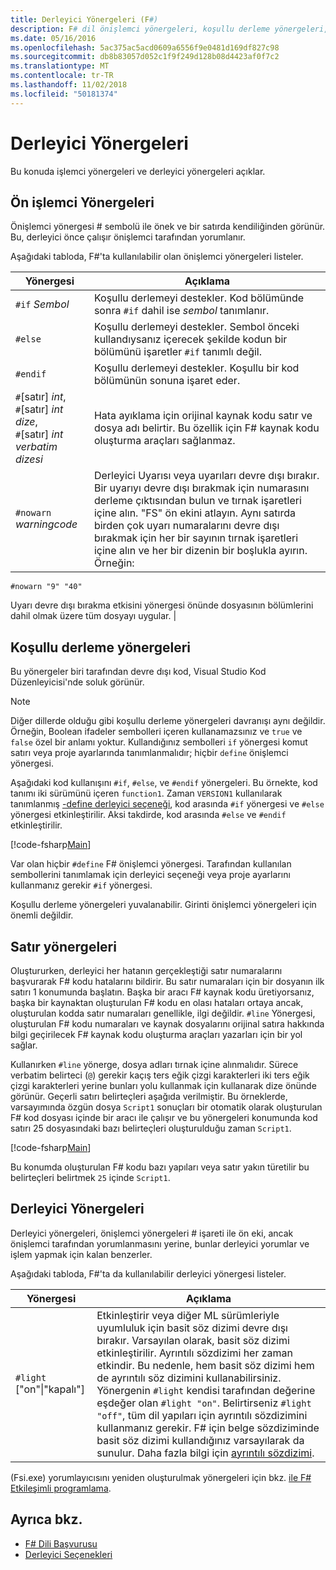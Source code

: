 ```yaml
---
title: Derleyici Yönergeleri (F#)
description: F# dil önişlemci yönergeleri, koşullu derleme yönergeleri, satır yönergeleri ve derleyici yönergeleri hakkında bilgi edinin.
ms.date: 05/16/2016
ms.openlocfilehash: 5ac375ac5acd0609a6556f9e0481d169df827c98
ms.sourcegitcommit: db8b83057d052c1f9f249d128b08d4423af0f7c2
ms.translationtype: MT
ms.contentlocale: tr-TR
ms.lasthandoff: 11/02/2018
ms.locfileid: "50181374"
---
```

# <a name="compiler-directives"></a>Derleyici Yönergeleri

Bu konuda işlemci yönergeleri ve derleyici yönergeleri açıklar.

## <a name="preprocessor-directives"></a>Ön işlemci Yönergeleri

Önişlemci yönergesi # sembolü ile önek ve bir satırda kendiliğinden görünür. Bu, derleyici önce çalışır önişlemci tarafından yorumlanır.

Aşağıdaki tabloda, F#'ta kullanılabilir olan önişlemci yönergeleri listeler.

|Yönergesi|Açıklama|
|---------|-----------|
|`#if` *Sembol*|Koşullu derlemeyi destekler. Kod bölümünde sonra `#if` dahil ise *sembol* tanımlanır.|
|`#else`|Koşullu derlemeyi destekler. Sembol önceki kullandıysanız içerecek şekilde kodun bir bölümünü işaretler `#if` tanımlı değil.|
|`#endif`|Koşullu derlemeyi destekler. Koşullu bir kod bölümünün sonuna işaret eder.|
|`#`[satır] *int*,<br/>`#`[satır] *int* *dize*,<br/>`#`[satır] *int* *verbatim dizesi*|Hata ayıklama için orijinal kaynak kodu satır ve dosya adı belirtir. Bu özellik için F# kaynak kodu oluşturma araçları sağlanmaz.|
|`#nowarn` *warningcode*|Derleyici Uyarısı veya uyarıları devre dışı bırakır. Bir uyarıyı devre dışı bırakmak için numarasını derleme çıktısından bulun ve tırnak işaretleri içine alın. "FS" ön ekini atlayın. Aynı satırda birden çok uyarı numaralarını devre dışı bırakmak için her bir sayının tırnak işaretleri içine alın ve her bir dizenin bir boşlukla ayırın. Örneğin:

`#nowarn "9" "40"`

Uyarı devre dışı bırakma etkisini yönergesi önünde dosyasının bölümlerini dahil olmak üzere tüm dosyayı uygular. |

## <a name="conditional-compilation-directives"></a>Koşullu derleme yönergeleri

Bu yönergeler biri tarafından devre dışı kod, Visual Studio Kod Düzenleyicisi'nde soluk görünür.

>[!NOTE]
Diğer dillerde olduğu gibi koşullu derleme yönergeleri davranışı aynı değildir. Örneğin, Boolean ifadeler sembolleri içeren kullanamazsınız ve `true` ve `false` özel bir anlamı yoktur. Kullandığınız sembolleri `if` yönergesi komut satırı veya proje ayarlarında tanımlanmalıdır; hiçbir `define` önişlemci yönergesi.

Aşağıdaki kod kullanışını `#if`, `#else`, ve `#endif` yönergeleri. Bu örnekte, kod tanımı iki sürümünü içeren `function1`. Zaman `VERSION1` kullanılarak tanımlanmış [-define derleyici seçeneği](https://msdn.microsoft.com/library/434394ae-0d4a-459c-a684-bffede519a04), kod arasında `#if` yönergesi ve `#else` yönergesi etkinleştirilir. Aksi takdirde, kod arasında `#else` ve `#endif` etkinleştirilir.

[!code-fsharp[Main](../../../samples/snippets/fsharp/lang-ref-2/snippet7301.fs)]

Var olan hiçbir `#define` F# önişlemci yönergesi. Tarafından kullanılan sembollerini tanımlamak için derleyici seçeneği veya proje ayarlarını kullanmanız gerekir `#if` yönergesi.

Koşullu derleme yönergeleri yuvalanabilir. Girinti önişlemci yönergeleri için önemli değildir.

## <a name="line-directives"></a>Satır yönergeleri

Oluştururken, derleyici her hatanın gerçekleştiği satır numaralarını başvurarak F# kodu hatalarını bildirir. Bu satır numaraları için bir dosyanın ilk satırı 1 konumunda başlatın. Başka bir aracı F# kaynak kodu üretiyorsanız, başka bir kaynaktan oluşturulan F# kodu en olası hataları ortaya ancak, oluşturulan kodda satır numaraları genellikle, ilgi değildir. `#line` Yönergesi, oluşturulan F# kodu numaraları ve kaynak dosyalarını orijinal satıra hakkında bilgi geçirilecek F# kaynak kodu oluşturma araçları yazarları için bir yol sağlar.

Kullanırken `#line` yönerge, dosya adları tırnak içine alınmalıdır. Sürece verbatim belirteci (`@`) gerekir kaçış ters eğik çizgi karakterleri iki ters eğik çizgi karakterleri yerine bunları yolu kullanmak için kullanarak dize önünde görünür. Geçerli satırı belirteçleri aşağıda verilmiştir. Bu örneklerde, varsayımında özgün dosya `Script1` sonuçları bir otomatik olarak oluşturulan F# kod dosyası içinde bir aracı ile çalışır ve bu yönergeleri konumunda kod satırı 25 dosyasındaki bazı belirteçleri oluşturulduğu zaman `Script1`.

[!code-fsharp[Main](../../../samples/snippets/fsharp/lang-ref-2/snippet7303.fs)]

Bu konumda oluşturulan F# kodu bazı yapıları veya satır yakın türetilir bu belirteçleri belirtmek `25` içinde `Script1`.

## <a name="compiler-directives"></a>Derleyici Yönergeleri

Derleyici yönergeleri, önişlemci yönergeleri # işareti ile ön eki, ancak önişlemci tarafından yorumlanmasını yerine, bunlar derleyici yorumlar ve işlem yapmak için kalan benzerler.

Aşağıdaki tabloda, F#'ta da kullanılabilir derleyici yönergesi listeler.

|Yönergesi|Açıklama|
|---------|-----------|
|`#light` ["on"&#124;"kapalı"]|Etkinleştirir veya diğer ML sürümleriyle uyumluluk için basit söz dizimi devre dışı bırakır. Varsayılan olarak, basit söz dizimi etkinleştirilir. Ayrıntılı sözdizimi her zaman etkindir. Bu nedenle, hem basit söz dizimi hem de ayrıntılı söz dizimini kullanabilirsiniz. Yönergenin `#light` kendisi tarafından değerine eşdeğer olan `#light "on"`. Belirtirseniz `#light "off"`, tüm dil yapıları için ayrıntılı sözdizimini kullanmanız gerekir. F# için belge sözdiziminde basit söz dizimi kullandığınız varsayılarak da sunulur. Daha fazla bilgi için [ayrıntılı sözdizimi](verbose-syntax.md).|
(Fsi.exe) yorumlayıcısını yeniden oluşturulmak yönergeleri için bkz. [ile F# Etkileşimli programlama](../tutorials/fsharp-interactive/index.md).

## <a name="see-also"></a>Ayrıca bkz.

- [F# Dili Başvurusu](index.md)
- [Derleyici Seçenekleri](compiler-options.md)
